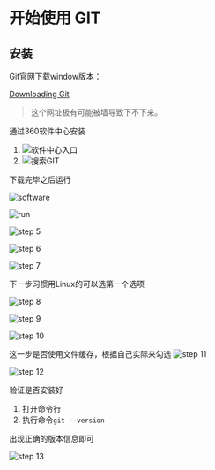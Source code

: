 # 开始使用 GIT 

## 安装

Git官网下载window版本：

[Downloading Git](https://git-scm.com/download/win)

> 这个网址极有可能被墙导致下不下来。

通过360软件中心安装

1.    ![软件中心入口](./res/git_1_360app.png)
1.    ![搜索GIT](./res/git_2_360app.png)

下载完毕之后运行

![software](./res/git_3.png)

![run](./res/git_4.png)

![step 5](./res/git_5.png)

![step 6](./res/git_6.png)

![step 7](./res/git_7.png)

下一步习惯用Linux的可以选第一个选项

![step 8](./res/git_8.png)

![step 9](./res/git_9.png)

![step 10](./res/git_10.png)

这一步是否使用文件缓存，根据自己实际来勾选
![step 11](./res/git_11.png)

![step 12](./res/git_12.png)

验证是否安装好

1.    打开命令行
1.    执行命令```git --version```

出现正确的版本信息即可

![step 13](./res/git_13.png)